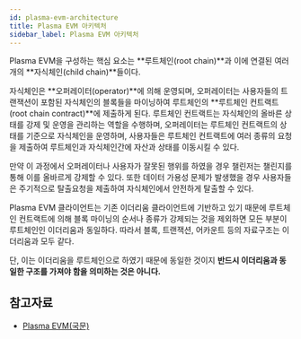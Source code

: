 ```yaml
---
id: plasma-evm-architecture
title: Plasma EVM 아키텍처
sidebar_label: Plasma EVM 아키텍처
---
```

<!--
TODO: insert_figure eth2.0 architecture-like figure
-->

Plasma EVM을 구성하는 핵심 요소는 **루트체인(root chain)**과 이에 연결된 여러개의 **자식체인(child chain)**들이다. 

자식체인은 **오퍼레이터(operator)**에 의해 운영되며, 오퍼레이터는 사용자들의 트랜잭션이 포함된 자식체인의 블록들을 마이닝하여 루트체인의 **루트체인 컨트랙트(root chain contract)**에 제출하게 된다. 루트체인 컨트랙트는 자식체인의 올바른 상태를 강제 및 운영을 관리하는 역할을 수행하며, 오퍼레이터는 루트체인 컨트랙트의 상태를 기준으로 자식체인을 운영하며, 사용자들은 루트체인 컨트랙트에 여러 종류의 요청을 제출하여 루트체인과 자식체인간에 자산과 상태를 이동시킬 수 있다. 

만약 이 과정에서 오퍼레이터나 사용자가 잘못된 행위를 하였을 경우 챌린저는 챌린지를 통해 이를 올바르게 강제할 수 있다. 또한 데이터 가용성 문제가 발생했을 경우 사용자들은 주기적으로 탈출요청을 제출하여 자식체인에서 안전하게 탈출할 수 있다. 

Plasma EVM 클라이언트는 기존 이더리움 클라이언트에 기반하고 있기 때문에 루트체인 컨트랙트에 의해 블록 마이닝의 순서나 종류가 강제되는 것을 제외하면 모든 부분이 루트체인인 이더리움과 동일하다. 따라서 블록, 트랜잭션, 어카운트 등의 자료구조는 이더리움과 모두 같다. 

단, 이는 이더리움을 루트체인으로 하였기 때문에 동일한 것이지 **반드시 이더리움과 동일한 구조를 가져야 함을 의미하는 것은 아니다.**

## 참고자료
- [Plasma EVM(국문)](https://onther-tech.github.io/papers/tech-paper-kr.pdf)